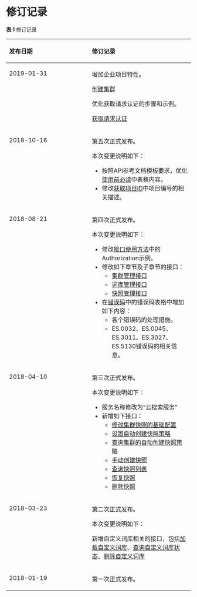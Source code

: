 # 修订记录<a name="css_03_0024"></a>

**表 1**  修订记录

<a name="table15116632103320"></a>
<table><thead align="left"><tr id="row81166322334"><th class="cellrowborder" valign="top" width="44.84%" id="mcps1.2.3.1.1"><p id="p1210145319339"><a name="p1210145319339"></a><a name="p1210145319339"></a>发布日期</p>
</th>
<th class="cellrowborder" valign="top" width="55.16%" id="mcps1.2.3.1.2"><p id="p6210175311339"><a name="p6210175311339"></a><a name="p6210175311339"></a>修订记录</p>
</th>
</tr>
</thead>
<tbody><tr id="row11831203352310"><td class="cellrowborder" valign="top" width="44.84%" headers="mcps1.2.3.1.1 "><p id="p16832163311234"><a name="p16832163311234"></a><a name="p16832163311234"></a>2019-01-31</p>
</td>
<td class="cellrowborder" valign="top" width="55.16%" headers="mcps1.2.3.1.2 "><p id="p17832133322316"><a name="p17832133322316"></a><a name="p17832133322316"></a>增加企业项目特性。</p>
<p id="p12808115352313"><a name="p12808115352313"></a><a name="p12808115352313"></a><a href="创建集群.md">创建集群</a></p>
<p id="p81795101240"><a name="p81795101240"></a><a name="p81795101240"></a>优化获取请求认证的步骤和示例。</p>
<p id="p1988122810245"><a name="p1988122810245"></a><a name="p1988122810245"></a><a href="获取请求认证.md">获取请求认证</a></p>
</td>
</tr>
<tr id="row1049135816337"><td class="cellrowborder" valign="top" width="44.84%" headers="mcps1.2.3.1.1 "><p id="p750125883317"><a name="p750125883317"></a><a name="p750125883317"></a>2018-10-16</p>
</td>
<td class="cellrowborder" valign="top" width="55.16%" headers="mcps1.2.3.1.2 "><p id="p39788313611"><a name="p39788313611"></a><a name="p39788313611"></a>第五次正式发布。</p>
<p id="p13978173143610"><a name="p13978173143610"></a><a name="p13978173143610"></a>本次变更说明如下：</p>
<a name="ul145521411153720"></a><a name="ul145521411153720"></a><ul id="ul145521411153720"><li>按照API参考文档模板要求，优化<a href="使用前必读.md">使用前必读</a>中表格内容。</li><li>修改<a href="获取项目ID.md">获取项目ID</a>中项目编号的相关描述。</li></ul>
</td>
</tr>
<tr id="row14160111191320"><td class="cellrowborder" valign="top" width="44.84%" headers="mcps1.2.3.1.1 "><p id="p1516015115137"><a name="p1516015115137"></a><a name="p1516015115137"></a>2018-08-21</p>
</td>
<td class="cellrowborder" valign="top" width="55.16%" headers="mcps1.2.3.1.2 "><p id="p31609119130"><a name="p31609119130"></a><a name="p31609119130"></a>第四次正式发布。</p>
<p id="p5521231351"><a name="p5521231351"></a><a name="p5521231351"></a>本次变更说明如下：</p>
<a name="ul1873692413370"></a><a name="ul1873692413370"></a><ul id="ul1873692413370"><li>修改<a href="接口使用方法.md">接口使用方法</a>中的Authorization示例。</li><li>修改如下章节及子章节的接口：<a name="ul5736112453715"></a><a name="ul5736112453715"></a><ul id="ul5736112453715"><li><a href="创建集群.md">集群管理接口</a></li><li><a href="加载自定义词库.md">词库管理接口</a></li><li><a href="自动设置集群快照的基础配置.md">快照管理接口</a></li></ul>
</li><li>在<a href="错误码.md">错误码</a>中的错误码表格中增加如下内容：<a name="ul1972736183912"></a><a name="ul1972736183912"></a><ul id="ul1972736183912"><li>各个错误码的处理措施。</li><li>ES.0032、ES.0045、ES.3011、ES.3027、ES.5130错误码的相关信息。</li></ul>
</li></ul>
</td>
</tr>
<tr id="row9116183253319"><td class="cellrowborder" valign="top" width="44.84%" headers="mcps1.2.3.1.1 "><p id="p1210175343319"><a name="p1210175343319"></a><a name="p1210175343319"></a>2018-04-10</p>
</td>
<td class="cellrowborder" valign="top" width="55.16%" headers="mcps1.2.3.1.2 "><p id="p11381116183514"><a name="p11381116183514"></a><a name="p11381116183514"></a>第三次正式发布。</p>
<p id="p1514018273354"><a name="p1514018273354"></a><a name="p1514018273354"></a>本次变更说明如下：</p>
<a name="ul62101453133310"></a><a name="ul62101453133310"></a><ul id="ul62101453133310"><li>服务名称修改为“云搜索服务”</li><li>新增如下接口：<a name="ul1748383141518"></a><a name="ul1748383141518"></a><ul id="ul1748383141518"><li><a href="修改集群快照的基础配置.md">修改集群快照的基础配置</a></li><li><a href="设置自动创建快照策略.md">设置自动创建快照策略</a></li><li><a href="查询集群的自动创建快照策略.md">查询集群的自动创建快照策略</a></li><li><a href="手动创建快照.md">手动创建快照</a></li><li><a href="查询快照列表.md">查询快照列表</a></li><li><a href="恢复快照.md">恢复快照</a></li><li><a href="删除快照.md">删除快照</a></li></ul>
</li></ul>
</td>
</tr>
<tr id="row311673210337"><td class="cellrowborder" valign="top" width="44.84%" headers="mcps1.2.3.1.1 "><p id="p321965313310"><a name="p321965313310"></a><a name="p321965313310"></a>2018-03-23</p>
</td>
<td class="cellrowborder" valign="top" width="55.16%" headers="mcps1.2.3.1.2 "><p id="p10843835352"><a name="p10843835352"></a><a name="p10843835352"></a>第二次正式发布。</p>
<p id="p35861345123511"><a name="p35861345123511"></a><a name="p35861345123511"></a>本次变更说明如下：</p>
<p id="p822615533331"><a name="p822615533331"></a><a name="p822615533331"></a>新增自定义词库相关的接口，包括<a href="加载自定义词库.md">加载自定义词库</a>、<a href="查询自定义词库状态.md">查询自定义词库状态</a>、<a href="删除自定义词库.md">删除自定义词库</a></p>
</td>
</tr>
<tr id="row17116183243319"><td class="cellrowborder" valign="top" width="44.84%" headers="mcps1.2.3.1.1 "><p id="p222645310338"><a name="p222645310338"></a><a name="p222645310338"></a>2018-01-19</p>
</td>
<td class="cellrowborder" valign="top" width="55.16%" headers="mcps1.2.3.1.2 "><p id="p1822616533335"><a name="p1822616533335"></a><a name="p1822616533335"></a>第一次正式发布。</p>
</td>
</tr>
</tbody>
</table>

